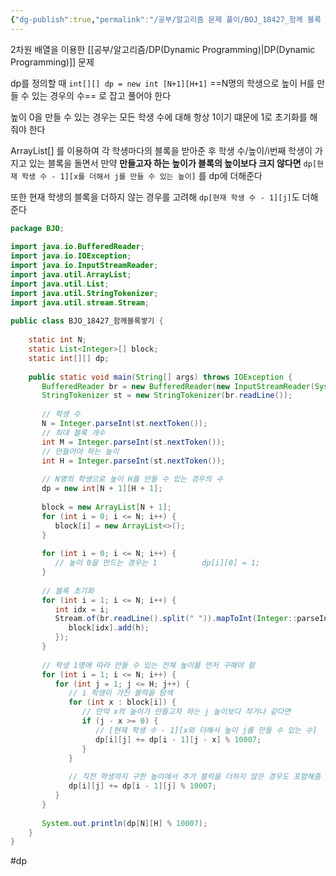 ```yaml
---
{"dg-publish":true,"permalink":"/공부/알고리즘 문제 풀이/BOJ_18427_함께 블록 쌓기/","dgPassFrontmatter":true}
---
```


2차원 배열을 이용한 [[공부/알고리즘/DP(Dynamic Programming)\|DP(Dynamic Programming)]] 문제

dp를 정의할 때
`int[][] dp = new int [N+1][H+1]`
==N명의 학생으로 높이 H를 만들 수 있는 경우의 수==
로 잡고 풀어야 한다

높이 0을 만들 수 있는 경우는 모든 학생 수에 대해 항상 1이기 떄문에 1로 초기화를 해줘야 한다

ArrayList[] 를 이용하여 각 학생마다의 블록을 받아준 후 학생 수/높이/i번째 학생이 가지고 있는 블록을 돌면서 만약 **만들고자 하는 높이가 블록의 높이보다 크지 않다면** `dp[현재 학생 수 - 1][x를 더해서 j를 만들 수 있는 높이]` 를 dp에 더해준다

또한 현재 학생의 블록을 더하지 않는 경우를 고려해 `dp[현재 학생 수 - 1][j]`도 더해준다

````java
package BJO;  
  
import java.io.BufferedReader;  
import java.io.IOException;  
import java.io.InputStreamReader;  
import java.util.ArrayList;  
import java.util.List;  
import java.util.StringTokenizer;  
import java.util.stream.Stream;  
  
public class BJO_18427_함께블록쌓기 {  
  
    static int N;  
    static List<Integer>[] block;  
    static int[][] dp;  
  
    public static void main(String[] args) throws IOException {  
       BufferedReader br = new BufferedReader(new InputStreamReader(System.in));  
       StringTokenizer st = new StringTokenizer(br.readLine());  
  
       // 학생 수  
       N = Integer.parseInt(st.nextToken());  
       // 최대 블록 개수  
       int M = Integer.parseInt(st.nextToken());  
       // 만들어야 하는 높이  
       int H = Integer.parseInt(st.nextToken());  
  
       // N명의 학생으로 높이 H를 만들 수 있는 경우의 수  
       dp = new int[N + 1][H + 1];  
  
       block = new ArrayList[N + 1];  
       for (int i = 0; i <= N; i++) {  
          block[i] = new ArrayList<>();  
       }  
  
       for (int i = 0; i <= N; i++) {  
          // 높이 0을 만드는 경우는 1          dp[i][0] = 1;  
       }  
  
       // 블록 초기화  
       for (int i = 1; i <= N; i++) {  
          int idx = i;  
          Stream.of(br.readLine().split(" ")).mapToInt(Integer::parseInt).forEach(h -> {  
             block[idx].add(h);  
          });  
       }  
  
       // 학생 1명에 따라 만들 수 있는 전체 높이를 먼저 구해야 함  
       for (int i = 1; i <= N; i++) {  
          for (int j = 1; j <= H; j++) {  
             // i 학생이 가진 블럭을 탐색  
             for (int x : block[i]) {  
                // 만약 x의 높이가 만들고자 하는 j 높이보다 작거나 같다면  
                if (j - x >= 0) {  
                   // [현재 학생 수 - 1][x와 더해서 높이 j를 만들 수 있는 수]  
                   dp[i][j] += dp[i - 1][j - x] % 10007;  
                }  
             }  
  
             // 직전 학생까지 구한 높이에서 추가 블럭을 더하지 않은 경우도 포함해줌  
             dp[i][j] += dp[i - 1][j] % 10007;  
          }  
       }  
  
       System.out.println(dp[N][H] % 10007);  
    }  
}
````

#dp 